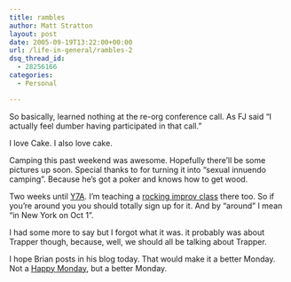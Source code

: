 ```yaml
---
title: rambles
author: Matt Stratton
layout: post
date: 2005-09-19T13:22:00+00:00
url: /life-in-general/rambles-2
dsq_thread_id:
  - 28256166
categories:
  - Personal

---
```

So basically, learned nothing at the re-org conference call. As FJ said &#8220;I actually feel dumber having participated in that call.&#8221;

I love Cake. I also love cake.

Camping this past weekend was awesome. Hopefully there&#8217;ll be some pictures up soon. Special thanks to for turning it into &#8220;sexual innuendo camping&#8221;. Because he&#8217;s got a poker and knows how to get wood.

Two weeks until [Y7A][1]. I&#8217;m teaching a [rocking improv class][2] there too. So if you&#8217;re around you you should totally sign up for it. And by &#8220;around&#8221; I mean &#8220;in New York on Oct 1&#8221;.

I had some more to say but I forgot what it was. it probably was about Trapper though, because, well, we should all be talking about Trapper.

I hope Brian posts in his blog today. That would make it a better Monday. Not a [Happy Monday][3], but a better Monday.

 [1]: https://www.yehoodi.com/y7a/
 [2]: https://www.yehoodi.com/phpBB2/viewtopic.php?t=73444
 [3]: https://en.wikipedia.org/wiki/Happy_Mondays